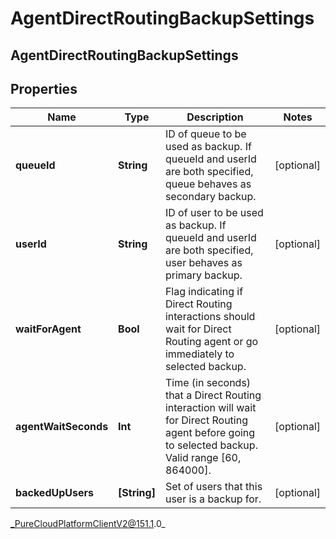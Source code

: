 # AgentDirectRoutingBackupSettings

## AgentDirectRoutingBackupSettings

## Properties

|Name | Type | Description | Notes|
|------------ | ------------- | ------------- | -------------|
| **queueId** | **String** | ID of queue to be used as backup. If queueId and userId are both specified, queue behaves as secondary backup. | [optional] |
| **userId** | **String** | ID of user to be used as backup. If queueId and userId are both specified, user behaves as primary backup. | [optional] |
| **waitForAgent** | **Bool** | Flag indicating if Direct Routing interactions should wait for Direct Routing agent or go immediately to selected backup. | [optional] |
| **agentWaitSeconds** | **Int** | Time (in seconds) that a Direct Routing interaction will wait for Direct Routing agent before going to selected backup. Valid range [60, 864000]. | [optional] |
| **backedUpUsers** | **[String]** | Set of users that this user is a backup for. | [optional] |



_PureCloudPlatformClientV2@151.1.0_
